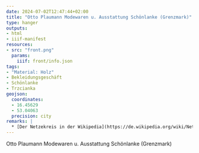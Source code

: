 ```yaml
---
date: 2024-07-02T12:47:44+02:00
title: "Otto Plaumann Modewaren u. Ausstattung Schönlanke (Grenzmark)"
type: hanger
outputs:
- html
- iiif-manifest
resources:
- src: "front.png"
  params:
    iiif: front/info.json
tags:
- "Material: Holz"
- Bekleidungsgeschäft
- Schönlanke
- Trzcianka
geojson:
  coordinates:
  - 16.45629
  - 53.04063
  precision: city
remarks: |
  * [Der Netzekreis in der Wikipedia](https://de.wikipedia.org/wiki/Netzekreis)
---
```

Otto Plaumann Modewaren u. Ausstattung Schönlanke (Grenzmark)
